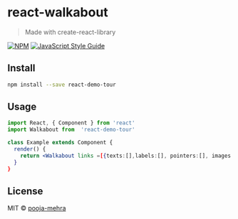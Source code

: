 # react-walkabout

> Made with create-react-library

[![NPM](https://img.shields.io/npm/v/react-walkabout.svg)](https://www.npmjs.com/package/react-walkabout) [![JavaScript Style Guide](https://img.shields.io/badge/code_style-standard-brightgreen.svg)](https://standardjs.com)

## Install

```bash
npm install --save react-demo-tour
```

## Usage

```jsx
import React, { Component } from 'react'
import Walkabout from  'react-demo-tour'

class Example extends Component {
  render() {
    return <Walkabout links =[{texts:[],labels:[], pointers:[], images:{}]/>
  }
}
```

## License

MIT © [pooja-mehra](https://github.com/pooja-mehra)
